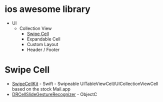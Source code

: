 # ios awesome library

- UI
  - Collection View
    - [Swipe Cell](README.md#swipe-cell)
    - Expandable Cell
    - Custom Layout
    - Header / Footer
    
    
# Swipe Cell
- [SwipeCellKit](https://github.com/SwipeCellKit/SwipeCellKit) - Swift - Swipeable UITableViewCell/UICollectionViewCell based on the stock Mail.app
- [DRCellSlideGestureRecognizer](https://github.com/DavdRoman/DRCellSlideGestureRecognizer) - ObjectC
